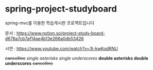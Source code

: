 # spring-project-studyboard
spring-mvc를 이용한 학습게시판 프로젝트입니다


문서 : https://www.notion.so/project-study-board-d678a7cb7af14ae4b13e266a0db53426

시연 : https://www.youtube.com/watch?v=3l-kwKodRNU


~~cancelline~~
*single asterisks*
_single underscores_
**double asterisks**
__double underscores__
~~cancelline~~
